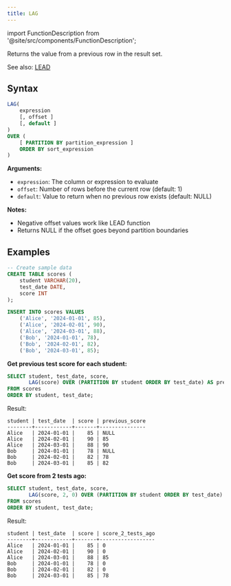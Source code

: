```yaml
---
title: LAG
---
```


import FunctionDescription from '@site/src/components/FunctionDescription';

<FunctionDescription description="Introduced or updated: v1.2.45"/>

Returns the value from a previous row in the result set.

See also: [LEAD](lead.md)

## Syntax

```sql
LAG(
    expression 
    [, offset ]
    [, default ]
) 
OVER (
    [ PARTITION BY partition_expression ] 
    ORDER BY sort_expression
)
```

**Arguments:**
- `expression`: The column or expression to evaluate
- `offset`: Number of rows before the current row (default: 1)
- `default`: Value to return when no previous row exists (default: NULL)

**Notes:**
- Negative offset values work like LEAD function
- Returns NULL if the offset goes beyond partition boundaries

## Examples

```sql
-- Create sample data
CREATE TABLE scores (
    student VARCHAR(20),
    test_date DATE,
    score INT
);

INSERT INTO scores VALUES
    ('Alice', '2024-01-01', 85),
    ('Alice', '2024-02-01', 90),
    ('Alice', '2024-03-01', 88),
    ('Bob', '2024-01-01', 78),
    ('Bob', '2024-02-01', 82),
    ('Bob', '2024-03-01', 85);
```

**Get previous test score for each student:**

```sql
SELECT student, test_date, score,
       LAG(score) OVER (PARTITION BY student ORDER BY test_date) AS previous_score
FROM scores
ORDER BY student, test_date;
```

Result:
```
student | test_date  | score | previous_score
--------+------------+-------+---------------
Alice   | 2024-01-01 |    85 | NULL
Alice   | 2024-02-01 |    90 | 85
Alice   | 2024-03-01 |    88 | 90
Bob     | 2024-01-01 |    78 | NULL
Bob     | 2024-02-01 |    82 | 78
Bob     | 2024-03-01 |    85 | 82
```

**Get score from 2 tests ago:**

```sql
SELECT student, test_date, score,
       LAG(score, 2, 0) OVER (PARTITION BY student ORDER BY test_date) AS score_2_tests_ago
FROM scores
ORDER BY student, test_date;
```

Result:
```
student | test_date  | score | score_2_tests_ago
--------+------------+-------+------------------
Alice   | 2024-01-01 |    85 | 0
Alice   | 2024-02-01 |    90 | 0
Alice   | 2024-03-01 |    88 | 85
Bob     | 2024-01-01 |    78 | 0
Bob     | 2024-02-01 |    82 | 0
Bob     | 2024-03-01 |    85 | 78
```